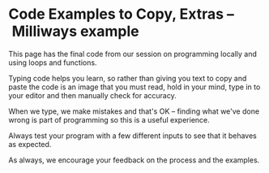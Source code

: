 # Code Examples to Copy, Extras – Milliways example

This page has the final code from our session on programming locally and using
loops and functions.

Typing code helps you learn, so rather than giving you text to copy
and paste the code is an image that you must read, hold in your mind,
type in to your editor and then manually check for accuracy.

When we type, we make mistakes and that's OK – finding what we've done
wrong is part of programming so this is a useful experience.

Always test your program with a few different inputs to see that it behaves as
expected.

As always, we encourage your feedback on the process and the examples.
